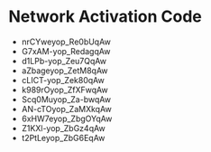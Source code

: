 # Network Activation Code
* nrCYweyop_Re0bUqAw
* G7xAM-yop_RedagqAw
* d1LPb-yop_Zeu7QqAw
* aZbageyop_ZetM8qAw
* cLICT-yop_Zek80qAw
* k989rOyop_ZfXFwqAw
* Scq0Muyop_Za-bwqAw
* AN-cTOyop_ZaMXkqAw
* 6xHW7eyop_ZbgOYqAw
* Z1KXl-yop_ZbGz4qAw
* t2PtLeyop_ZbG6EqAw